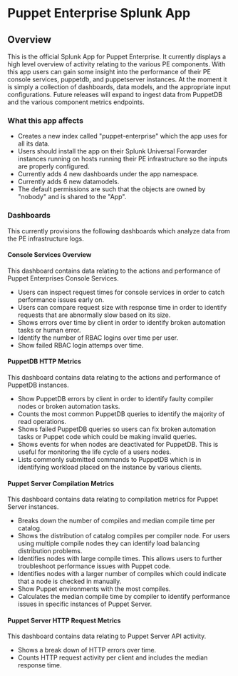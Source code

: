 # Puppet Enterprise Splunk App

## Overview

This is the official Splunk App for Puppet Enterprise. It currently displays a high level overview of activity relating to the various PE components. With this app users can gain some insight into the performance of their PE console services, puppetdb, and puppetserver instances. At the moment it is simply a collection of dashboards, data models, and the appropriate input configurations. Future releases will expand to ingest data from PuppetDB and the various component metrics endpoints.

### What this app affects

- Creates a new index called "puppet-enterprise" which the app uses for all its data.
- Users should install the app on their Splunk Universal Forwarder instances running on hosts running their PE infrastructure so the inputs are properly configured.
- Currently adds 4 new dashboards under the app namespace.
- Currently adds 6 new datamodels.
- The default permissions are such that the objects are owned by "nobody" and is shared to the "App".

### Dashboards

This currently provisions the following  dashboards which analyze data from the PE infrastructure logs.

#### Console Services Overview

This dashboard contains data relating to the actions and performance of Puppet Enterprises Console Services.

- Users can inspect request times for console services in order to catch performance issues early on.
- Users can compare request size with response time in order to identify requests that are abnormally slow based on its size.
- Shows errors over time by client in order to identify broken automation tasks or human error.
- Identify the number of RBAC logins over time per user.
- Show failed RBAC login attemps over time.

#### PuppetDB HTTP Metrics

This dashboard contains data relating to the actions and performance of PuppetDB instances.

- Show PuppetDB errors by client in order to identify faulty compiler nodes or broken automation tasks.
- Counts the most common PuppetDB queries to identify the majority of read operations.
- Shows failed PuppetDB queries so users can fix broken automation tasks or Puppet code which could be making invalid queries.
- Shows events for when nodes are deactivated for PuppetDB. This is useful for monitoring the life cycle of a users nodes.
- Lists commonly submitted commands to PuppetDB which is in identifying workload placed on the instance by various clients.

#### Puppet Server Compilation Metrics

This dashboard contains data relating to compilation metrics for Puppet Server instances.

- Breaks down the number of compiles and median compile time per catalog.
- Shows the distribution of catalog compiles per compiler node. For users using multiple compile nodes they can identify load balancing distribution problems.
- Identifies nodes with large compile times. This allows users to further troubleshoot performance issues with Puppet code.
- Identifies nodes with a larger number of compiles which could indicate that a node is checked in manually.
- Show Puppet environments with the most compiles.
- Calculates the median compile time by compiler to identify performance issues in specific instances of Puppet Server.

#### Puppet Server HTTP Request Metrics

This dashboard contains data relating to Puppet Server API activity.

- Shows a break down of HTTP errors over time.
- Counts HTTP request activity per client and includes the median response time.
